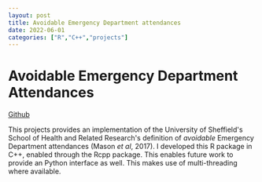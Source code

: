 ```yaml
---
layout: post
title: Avoidable Emergency Department attendances
date: 2022-06-01
categories: ["R","C++","projects"]
---
```


# Avoidable Emergency Department Attendances

[Github](https://github.com/nhsengland/ESA_Avoidable_ED_Attendances)

This projects provides an implementation of the University of Sheffield's School of Health and Related Research's definition of _avoidable_ Emergency Department attendances (Mason _et al_, 2017). I developed this R package in C++, enabled through the Rcpp package. This enables future work to provide an Python interface as well. This makes use of multi-threading where available.